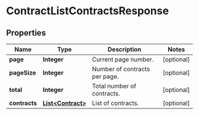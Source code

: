 

# ContractListContractsResponse


## Properties

| Name | Type | Description | Notes |
|------------ | ------------- | ------------- | -------------|
|**page** | **Integer** | Current page number. |  [optional] |
|**pageSize** | **Integer** | Number of contracts per page. |  [optional] |
|**total** | **Integer** | Total number of contracts. |  [optional] |
|**contracts** | [**List&lt;Contract&gt;**](Contract.md) | List of contracts. |  [optional] |



